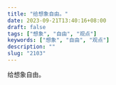 ```yaml
---
title: "给想象自由。"
date: 2023-09-21T13:40:16+08:00
draft: false
tags: ["想象", "自由", "观点"]
keywords: ["想象", "自由", "观点"]
description: ""
slug: "2103"
---
```


给想象自由。
